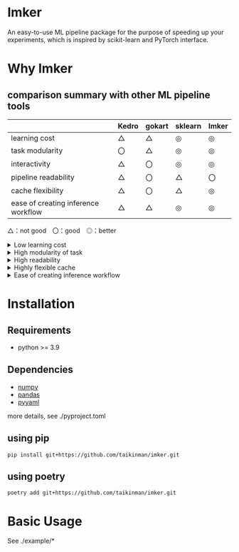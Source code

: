 # Imker
An easy-to-use ML pipeline package for the purpose of speeding up your experiments, which is inspired by scikit-learn and PyTorch interface. 

# Why Imker
## comparison summary with other ML pipeline tools
||Kedro|gokart|sklearn|Imker |
|--|--|--|--|--|
|learning cost|△|△|◎|◎|
|task modularity|〇|△|◎|◎|
|interactivity|△|〇|◎|◎|
|pipeline readability|△|〇|△|〇|
|cache flexibility|△|〇|△|◎|
|ease of creating inference workflow|△|△|◎|◎|

△：not good　〇：good　◎：better

<details>
<summary>Low learning cost</summary>
You don't need to learn a lot of package-specific terms and manner to define your pipeline. Each task used for imker are defined with sklearn-like interface. Existing sklearn modules are also used in imker as it is. Then, each task is connected to other tasks with PyTorch-like interface. The pipeline consists 5 components, PreProcessor, Splitter, OOFPreProcessor, Model, and PostProcessor. You can intuitively create a complex pipeline.
</details>

<details>
<summary>High modularity of task</summary>
A sklearn-like task provides reusability in other places or other projects. Here is an example of a user-defined task. Even if the dependencies between other tasks is changed, in many cases, you don't need to modify the source code of the task because of modularity.

```python
class DropCols(BaseTask):
    def __init__(self, cols:list) -> None:
        self.cols = cols
    
    def transform(self, X: pd.DataFrame) -> pd.DataFrame:
        X = X.drop(self.cols, axis=1)
        return X
```

</details>

<details>
<summary>High readability</summary>
PyTorch-like interface allows user to understand how pipeline perform without large effort even if pipeline grows complex. Here is an example of the preprocessing components of the pipeline with the titanic dataset.

```python
class PreProcessor(BaseProcessor):
    def __init__(self):
        self.drop = Task(TaskConfig(task=DropCols, 
                                    init_params={"cols":["name", "cabin", "ticket", 
                                                         "body", "boat", "home.dest"]}, 
                                    ))
        self.cat_encoder = Task(TaskConfig(task=OrdinalEncoder, # you can use scikit learn class as it is
                                           init_params={"handle_unknown":"use_encoded_value", 
                                                        "unknown_value":-1, 
                                                        "encoded_missing_value":-999}, 
                                            ))
        self.target_label_enc = Task(TaskConfig(task=LabelEncoder))
        self.dtype_converter = Task(TaskConfig(task=DTypeConverter, 
                                               init_params={"dtype":"int8"}))
        
    def forward(self, X, y=None):
        X = self.drop(X)
        X[["sex", "embarked"]] = self.cat_encoder(X[["sex", "embarked"]])
        X[["sex", "embarked"]] = self.dtype_converter(X[["sex", "embarked"]])
        if y is not None:
            y = self.target_label_enc(y) # target variable can be transformed as well as features
        return X, y
```

</details>

<details>
<summary>Highly flexible cache</summary>
Imker can easily control how to cache outputs from each task. If you want to obtain specific intermediate outputs in the desired format, you can do so. When you don't need to cache outputs due to process speed or storage capacity considerations, you can choose whether or not to cache task-by-task basis. These behaviors can be specified through the TaskConfig.

To cache the results of transform(), predict() or predict_proba(), you just pass True to argument cache.

```python
Task(TaskConfig(task=..., 
                cache=True
                ))
```

By default, a hash is generated from the source code, input data, and the state of the task. If you don't want to include the source code of the task when generating the hash for various reasons, you can pass False to the cache_strict argument.

```python
Task(TaskConfig(task=..., 
                cache=True, 
                cache_strict=False
                ))
```

A cached file is a compressed file of a pickled object, and the default format is pbz2. If you want to change the format, you can pass another processor as an argument to the cache_processor of the TaskConfig. You can also specify your custom cache processor.

</details>

<details>
<summary>Ease of creating inference workflow</summary>
The sklearn interface can easily create the inference workflow, so imker can also do it. Once you fit your pipeline to your dataset, you just run the inference method for test data as shown below. You don't need to separate the training workflow and the inference workflow.

```python
pipe.inference(X_test)
```

</details>



# Installation
## Requirements
- python >= 3.9

## Dependencies
- [numpy](https://github.com/numpy/numpy)
- [pandas](https://github.com/pandas-dev/pandas)
- [pyyaml](https://github.com/yaml/pyyaml)

more details, see ./pyproject.toml

## using pip
```
pip install git+https://github.com/taikinman/imker.git
```

## using poetry
```
poetry add git+https://github.com/taikinman/imker.git
```

# Basic Usage
See ./example/*
